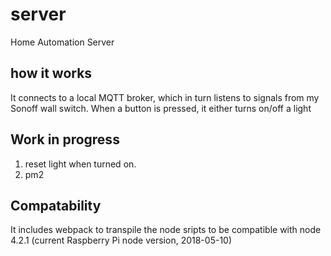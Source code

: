# server
Home Automation Server

## how it works
It connects to a local MQTT broker, which in turn listens to signals from my Sonoff wall switch.
When a button is pressed, it either turns on/off a light

## Work in progress
1. reset light when turned on.
2. pm2

## Compatability
It includes webpack to transpile the node sripts to be compatible with node 4.2.1 (current Raspberry Pi node version, 2018-05-10)
